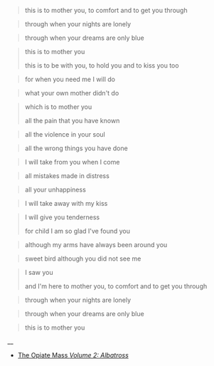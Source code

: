 > this is to mother you, to comfort and to get you through

> through when your nights are lonely

> through when your dreams are only blue

> this is to mother you
> 
> 
> 
> 
> 
> this is to be with you, to hold you and to kiss you too

> for when you need me I will do

> what your own mother didn't do

> which is to mother you
> 
> 
> 
> 
> 
> all the pain that you have known

> all the violence in your soul

> all the wrong things you have done

> I will take from you when I come

> all mistakes made in distress

> all your unhappiness

> I will take away with my kiss

> I will give you tenderness
> 
> 
> 
> 
> 
> for child I am so glad I've found you

> although my arms have always been around you

> sweet bird although you did not see me

> I saw you
> 
> 
> 
> 
> 
> and I'm here to mother you, to comfort and to get you through

> through when your nights are lonely

> through when your dreams are only blue

> this is to mother you



__

- <a title="This Is To Mother You" href="http://theopiatemass.bandcamp.com/track/this-is-to-mother-you" target="_blank">The Opiate Mass <em>Volume 2: Albatross </em></a>